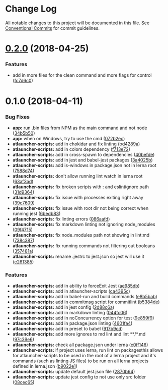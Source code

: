 # Change Log

All notable changes to this project will be documented in this file.
See [Conventional Commits](https://conventionalcommits.org) for commit guidelines.

<a name="0.2.0"></a>
# [0.2.0](https://github.com/ATLauncher/javascript/compare/@atlauncher/atlauncher-scripts@0.1.0...@atlauncher/atlauncher-scripts@0.2.0) (2018-04-25)


### Features

* add in more files for the clean command and more flags for control ([fc7d6c0](https://github.com/ATLauncher/javascript/commit/fc7d6c0))




<a name="0.1.0"></a>
# 0.1.0 (2018-04-11)


### Bug Fixes

* **app:** run .bin files from NPM as the main command and not node ([34b5b50](https://github.com/ATLauncher/javascript/commit/34b5b50))
* **app:** when on Windows, try to use the cmd ([072b2ec](https://github.com/ATLauncher/javascript/commit/072b2ec))
* **atlauncher-scripts:** add in chokidar and fix linting ([bd4289a](https://github.com/ATLauncher/javascript/commit/bd4289a))
* **atlauncher-scripts:** add in colors dependency ([f713e72](https://github.com/ATLauncher/javascript/commit/f713e72))
* **atlauncher-scripts:** add in cross-spawn to dependencies ([40befde](https://github.com/ATLauncher/javascript/commit/40befde))
* **atlauncher-scripts:** add in jest and babel-jest packages ([3a4025b](https://github.com/ATLauncher/javascript/commit/3a4025b))
* **atlauncher-scripts:** add is-windows in package.json not in lerna root ([7588d74](https://github.com/ATLauncher/javascript/commit/7588d74))
* **atlauncher-scripts:** don't allow running lint watch in lerna root ([63af3ad](https://github.com/ATLauncher/javascript/commit/63af3ad))
* **atlauncher-scripts:** fix broken scripts with : and eslintignore path ([31d9364](https://github.com/ATLauncher/javascript/commit/31d9364))
* **atlauncher-scripts:** fix issue with processes exiting right away ([39c7609](https://github.com/ATLauncher/javascript/commit/39c7609))
* **atlauncher-scripts:** fix issue with root dir not being correct when running jest ([6bedb83](https://github.com/ATLauncher/javascript/commit/6bedb83))
* **atlauncher-scripts:** fix linting errors ([086aafd](https://github.com/ATLauncher/javascript/commit/086aafd))
* **atlauncher-scripts:** fix markdown linting not ignoring node_modules ([09f4715](https://github.com/ATLauncher/javascript/commit/09f4715))
* **atlauncher-scripts:** fix node_modules path not showing in lint:md ([738c387](https://github.com/ATLauncher/javascript/commit/738c387))
* **atlauncher-scripts:** fix running commands not filtering out booleans ([357481a](https://github.com/ATLauncher/javascript/commit/357481a))
* **atlauncher-scripts:** rename .jestrc to jest.json so jest will use it ([e261385](https://github.com/ATLauncher/javascript/commit/e261385))


### Features

* **atlauncher-scripts:** add in ability to forceExit Jest ([ae985db](https://github.com/ATLauncher/javascript/commit/ae985db))
* **atlauncher-scripts:** add in atlauncher-scripts ([ca4395c](https://github.com/ATLauncher/javascript/commit/ca4395c))
* **atlauncher-scripts:** add in babel-run and build commands ([e8b5bab](https://github.com/ATLauncher/javascript/commit/e8b5bab))
* **atlauncher-scripts:** add in commitmsg script for commitlint ([b5384de](https://github.com/ATLauncher/javascript/commit/b5384de))
* **atlauncher-scripts:** add in jest config ([2d88c6a](https://github.com/ATLauncher/javascript/commit/2d88c6a))
* **atlauncher-scripts:** add in markdown linting ([044fc06](https://github.com/ATLauncher/javascript/commit/044fc06))
* **atlauncher-scripts:** add in noConcurrency option for test ([9e859f9](https://github.com/ATLauncher/javascript/commit/9e859f9))
* **atlauncher-scripts:** add in package.json linting ([4601fa4](https://github.com/ATLauncher/javascript/commit/4601fa4))
* **atlauncher-scripts:** add in preset to babel ([917b9cd](https://github.com/ATLauncher/javascript/commit/917b9cd))
* **atlauncher-scripts:** add more ignores to md lint and lint **/*.md ([97c39e6](https://github.com/ATLauncher/javascript/commit/97c39e6))
* **atlauncher-scripts:** check all package.json under lerna ([c0ff146](https://github.com/ATLauncher/javascript/commit/c0ff146))
* **atlauncher-scripts:** if project uses lerna, run lint on packagesthis allows for atlauncher-scripts to be used in the root of a lerna project and it's commands (such as linting JS files) to be run on all lerna projects defined in lerna.json ([b9022e1](https://github.com/ATLauncher/javascript/commit/b9022e1))
* **atlauncher-scripts:** update default jest.json file ([2870b64](https://github.com/ATLauncher/javascript/commit/2870b64))
* **atlauncher-scripts:** update jest config to not use only src folder ([08cec65](https://github.com/ATLauncher/javascript/commit/08cec65))
